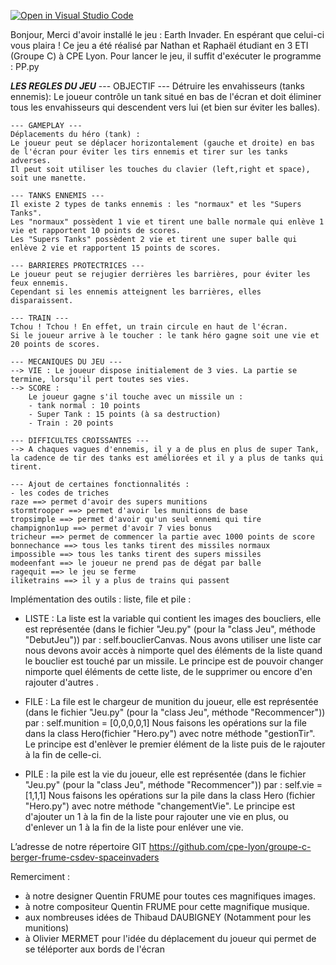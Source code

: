 [![Open in Visual Studio Code](https://classroom.github.com/assets/open-in-vscode-718a45dd9cf7e7f842a935f5ebbe5719a5e09af4491e668f4dbf3b35d5cca122.svg)](https://classroom.github.com/online_ide?assignment_repo_id=12808498&assignment_repo_type=AssignmentRepo)

Bonjour,
Merci d'avoir installé le jeu : Earth Invader.
En espérant que celui-ci vous plaira !
Ce jeu a été réalisé par Nathan et Raphaël étudiant en 3 ETI (Groupe C) à CPE Lyon.
Pour lancer le jeu, il suffit d'exécuter le programme : PP.py

_____________________LES REGLES DU JEU_____________________
    --- OBJECTIF ---
    Détruire les envahisseurs (tanks ennemis): 
    Le joueur contrôle un tank situé en bas de l'écran et doit éliminer tous les envahisseurs qui descendent vers lui 
    (et bien sur éviter les balles).

    --- GAMEPLAY ---
    Déplacements du héro (tank) : 
    Le joueur peut se déplacer horizontalement (gauche et droite) en bas de l'écran pour éviter les tirs ennemis et tirer sur les tanks adverses.
    Il peut soit utiliser les touches du clavier (left,right et space), soit une manette.

    --- TANKS ENNEMIS ---
    Il existe 2 types de tanks ennemis : les "normaux" et les "Supers Tanks".
    Les "normaux" possèdent 1 vie et tirent une balle normale qui enlève 1 vie et rapportent 10 points de scores.
    Les "Supers Tanks" possèdent 2 vie et tirent une super balle qui enlève 2 vie et rapportent 15 points de scores.

    --- BARRIERES PROTECTRICES ---
    Le joueur peut se rejugier derrières les barrières, pour éviter les feux ennemis.
    Cependant si les ennemis atteignent les barrières, elles disparaissent.

    --- TRAIN ---
    Tchou ! Tchou ! En effet, un train circule en haut de l'écran.
    Si le joueur arrive à le toucher : le tank héro gagne soit une vie et 20 points de scores.

    --- MECANIQUES DU JEU ---
    --> VIE : Le joueur dispose initialement de 3 vies. La partie se termine, lorsqu'il pert toutes ses vies.
    --> SCORE : 
        Le joueur gagne s'il touche avec un missile un :
        - tank normal : 10 points
        - Super Tank : 15 points (à sa destruction)
        - Train : 20 points

    --- DIFFICULTES CROISSANTES ---
    --> A chaques vagues d'ennemis, il y a de plus en plus de super Tank, la cadence de tir des tanks est améliorées et il y a plus de tanks qui tirent.

    --- Ajout de certaines fonctionnalités :
    - les codes de triches
    raze ==> permet d'avoir des supers munitions 
    stormtrooper ==> permet d'avoir les munitions de base
    tropsimple ==> permet d'avoir qu'un seul ennemi qui tire
    champignon1up ==> permet d'avoir 7 vies bonus
    tricheur ==> permet de commencer la partie avec 1000 points de score
    bonnechance ==> tous les tanks tirent des missiles normaux
    impossible ==> tous les tanks tirent des supers missiles
    modeenfant ==> le joueur ne prend pas de dégat par balle
    ragequit ==> le jeu se ferme
    iliketrains ==> il y a plus de trains qui passent



Implémentation des outils : liste, file et pile :
- LISTE :
La liste est la variable qui contient les images des boucliers, elle est représentée (dans le fichier "Jeu.py" (pour la "class Jeu", méthode "DebutJeu")) par : self.bouclierCanvas.
Nous avons utiliser une liste car nous devons avoir accès à nimporte quel des éléments de la liste quand le bouclier est touché par un missile.
Le principe est de pouvoir changer nimporte quel éléments de cette liste, de le supprimer ou encore d'en rajouter d'autres .
- FILE :
La file est le chargeur de munition du joueur, elle est représentée (dans le fichier "Jeu.py" (pour la "class Jeu", méthode "Recommencer")) par : self.munition = [0,0,0,0,1]
Nous faisons les opérations sur la file dans la class Hero(fichier "Hero.py") avec notre méthode "gestionTir".
Le principe est d'enlèver le premier élément de la liste puis de le rajouter à la fin de celle-ci.

- PILE :
la pile est la vie du joueur, elle est représentée (dans le fichier "Jeu.py" (pour la "class Jeu", méthode "Recommencer")) par : self.vie = [1,1,1]
Nous faisons les opérations sur la pile dans la class Hero (fichier "Hero.py") avec notre méthode "changementVie".
Le principe est d'ajouter un 1 à la fin de la liste pour rajouter une vie en plus, ou d'enlever un 1 à la fin de la liste pour enléver une vie.


 L’adresse de notre répertoire GIT
https://github.com/cpe-lyon/groupe-c-berger-frume-csdev-spaceinvaders



Remerciment  :
- à notre designer Quentin FRUME pour toutes ces magnifiques images.
- à notre compositeur Quentin FRUME pour cette magnifique musique.
- aux nombreuses idées de Thibaud DAUBIGNEY (Notamment pour les munitions)
- à Olivier MERMET pour l'idée du déplacement du joueur qui permet de se téléporter aux bords de l'écran 
